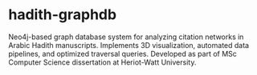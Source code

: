 # hadith-graphdb
Neo4j-based graph database system for analyzing citation networks in Arabic Hadith manuscripts.  Implements 3D visualization, automated data pipelines, and optimized traversal queries.  Developed as part of MSc Computer Science dissertation at Heriot-Watt University.
